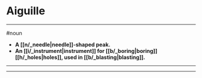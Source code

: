 # Aiguille
---
#noun
- **A [[n/_needle|needle]]-shaped peak.**
- **An [[i/_instrument|instrument]] for [[b/_boring|boring]] [[h/_holes|holes]], used in [[b/_blasting|blasting]].**
---
---
